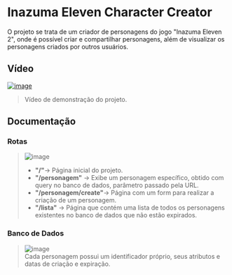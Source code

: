 # Inazuma Eleven Character Creator

O projeto se trata de um criador de personagens do jogo "Inazuma Eleven 2", onde é possível criar e compartilhar personagens, além de visualizar os personagens criados por outros usuários.

## Vídeo

[![image](https://user-images.githubusercontent.com/1398269/172256067-584ef818-bb68-4976-a868-fa601600950b.png)](https://www.youtube.com/watch?v=531BO1Y4ZCw)

> Vídeo de demonstração do projeto.

## Documentação

### Rotas
> ![image](https://user-images.githubusercontent.com/1398269/172243444-65ac3ec5-a603-4a53-a3e4-f6d03b83da3d.png)<br>
> - **"/"**-> Página inicial do projeto.<br>
> - **"/personagem"** -> Exibe um personagem específico, obtido com query no banco de dados, parâmetro passado pela URL.<br>
> - **"/personagem/create"**-> Página com um form para realizar a criação de um personagem.<br>
> - **"/lista"** -> Página que contém uma lista de todos os personagens existentes no banco de dados que não estão expirados.<br>


### Banco de Dados
> ![image](https://user-images.githubusercontent.com/1398269/172242043-0c64a083-3535-4ab4-8b58-9186eecb7c28.png)<br>
> Cada personagem possui um identificador próprio, seus atributos e datas de criação e expiração.
